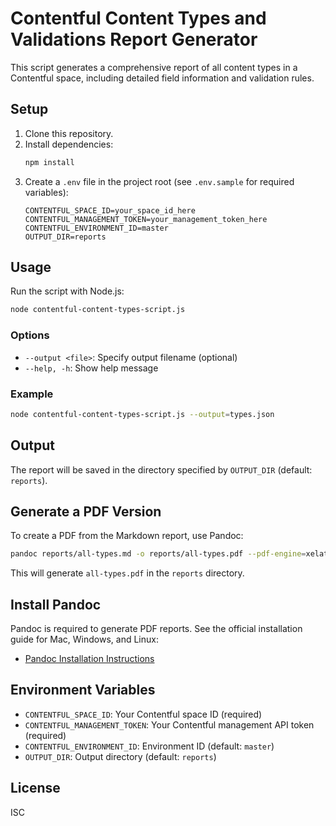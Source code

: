 # Contentful Content Types and Validations Report Generator

This script generates a comprehensive report of all content types in a Contentful space, including detailed field information and validation rules.

## Setup

1. Clone this repository.
2. Install dependencies:
   ```sh
   npm install
   ```
3. Create a `.env` file in the project root (see `.env.sample` for required variables):
   ```env
   CONTENTFUL_SPACE_ID=your_space_id_here
   CONTENTFUL_MANAGEMENT_TOKEN=your_management_token_here
   CONTENTFUL_ENVIRONMENT_ID=master
   OUTPUT_DIR=reports
   ```

## Usage

Run the script with Node.js:

```sh
node contentful-content-types-script.js
```

### Options

- `--output <file>`: Specify output filename (optional)
- `--help, -h`: Show help message

### Example

```sh
node contentful-content-types-script.js --output=types.json
```

## Output

The report will be saved in the directory specified by `OUTPUT_DIR` (default: `reports`).

## Generate a PDF Version

To create a PDF from the Markdown report, use Pandoc:

```sh
pandoc reports/all-types.md -o reports/all-types.pdf --pdf-engine=xelatex -V geometry:margin=1in -V mainfont="Arial" --highlight-style=tango -V colorlinks=true -V linkcolor=blue
```

This will generate `all-types.pdf` in the `reports` directory.

## Install Pandoc

Pandoc is required to generate PDF reports. See the official installation guide for Mac, Windows, and Linux:

- [Pandoc Installation Instructions](https://pandoc.org/installing.html)

## Environment Variables

- `CONTENTFUL_SPACE_ID`: Your Contentful space ID (required)
- `CONTENTFUL_MANAGEMENT_TOKEN`: Your Contentful management API token (required)
- `CONTENTFUL_ENVIRONMENT_ID`: Environment ID (default: `master`)
- `OUTPUT_DIR`: Output directory (default: `reports`)

## License

ISC

